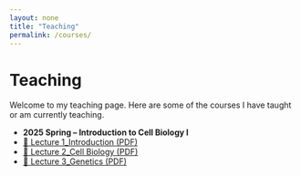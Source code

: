 ```yaml
---
layout: none
title: "Teaching"
permalink: /courses/
---
```


# Teaching

Welcome to my teaching page. Here are some of the courses I have taught or am currently teaching.

- **2025 Spring – Introduction to Cell Biology I**  
- [📄 Lecture 1_Introduction (PDF)](/courses/lecture1-Introduction.pdf)
- [📄 Lecture 2_Cell Biology (PDF)](/courses/lecture2-Cellbiology.pdf)
- [📄 Lecture 3_Genetics (PDF)](/courses/lecture3-Genetics.pdf)
 
